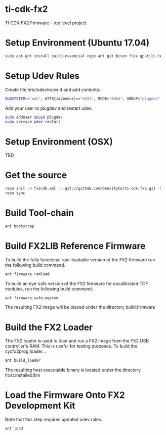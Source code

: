 # ti-cdk-fx2
TI CDK FX2 Firmware - top level project

# Setup Environment (Ubuntu 17.04)
```bash
sudo apt-get install build-essential repo ant git bison flex gputils texinfo cmake libboost-graph-dev libusb-1.0-0-dev libusb-dev gperf autopoint
```

# Setup Udev Rules
Create file /etc/udev/rules.d and add contents:
```bash
SUBSYSTEM=="usb", ATTR{idVendor}=="0451", MODE="0664", GROUP="plugdev"
```

Add your user to plugdev and restart udev.
```bash
sudo adduser $USER plugdev
sudo service udev restart
```

# Setup Environment (OSX)
TBD

# Get the source
```bash
repo init -m fx2cdk.xml -u git://github.com/DensityCo/ti-cdk-fx2.git -b DEN-4311
repo sync
```

# Build Tool-chain
```bash
ant bootstrap
```

# Build FX2LIB Reference Firmware
To build the fully functional ram-loadable version of the FX2 firmware run the following build command.
```bash
ant firmware.ramload
```

To build an eye-safe version of the FX2 firmware for uncalibrated TOF modules, run the following build command.
```bash
ant firmware.safe.eeprom
```

The resulting FX2 image will be placed under the directory build.firmware

# Build the FX2 Loader
The FX2 loader is used to load and run a FX2 image from the FX2 USB controller's RAM. This is useful for testing purposes. To build the cycfx2prog loader... 
```bash
ant build_loader
```

The resulting host executable binary is located under the directory host.installed/bin

# Load the Firmware Onto FX2 Development Kit
Note that this step requires updated udev rules.
```bash
ant load
```
